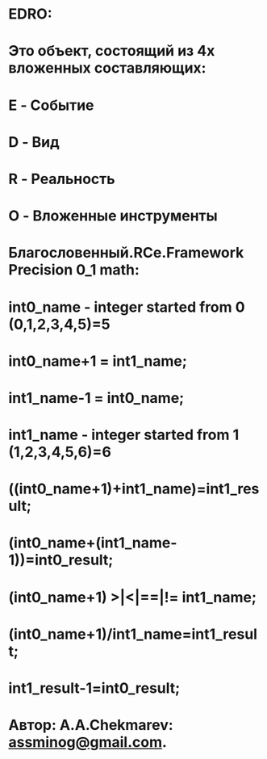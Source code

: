 # EDRO:

# Это объект, состоящий из 4х вложенных  составляющих: 
# E - Событие
# D - Вид
# R - Реальность
# O - Вложенные инструменты

# Благословенный.RCe.Framework Precision 0_1 math:
# int0_name - integer started from 0 (0,1,2,3,4,5)=5
# int0_name+1 = int1_name;
# int1_name-1 = int0_name;
# int1_name - integer started from 1 (1,2,3,4,5,6)=6

# ((int0_name+1)+int1_name)=int1_result;
# (int0_name+(int1_name-1))=int0_result;
# (int0_name+1) >|<|==|!= int1_name;
# (int0_name+1)/int1_name=int1_result;
# int1_result-1=int0_result;

#   Автор: A.A.Chekmarev: assminog@gmail.com. 
